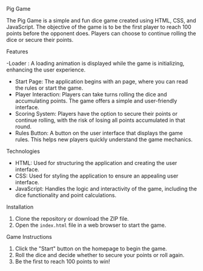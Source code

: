 Pig Game

The Pig Game is a simple and fun dice game created using HTML, CSS, and JavaScript. The objective of the game is to be the first player to reach 100 points before the opponent does. Players can choose to continue rolling the dice or secure their points.

Features

-Loader : A loading animation is displayed while the game is initializing, enhancing the user experience.
- Start Page: The application begins with an page, where you can read the rules or start the game.
- Player Interaction: Players can take turns rolling the dice and accumulating points. The game offers a simple and user-friendly interface.
- Scoring System: Players have the option to secure their points or continue rolling, with the risk of losing all points accumulated in that round.
- Rules Button: A button on the user interface that displays the game rules. This helps new players quickly understand the game mechanics.

Technologies

- HTML: Used for structuring the application and creating the user interface.
- CSS: Used for styling the application to ensure an appealing user interface.
- JavaScript: Handles the logic and interactivity of the game, including the dice functionality and point calculations.

Installation

1. Clone the repository or download the ZIP file.
2. Open the `index.html` file in a web browser to start the game.

Game Instructions

1. Click the "Start" button on the homepage to begin the game.
2. Roll the dice and decide whether to secure your points or roll again.
3. Be the first to reach 100 points to win!

